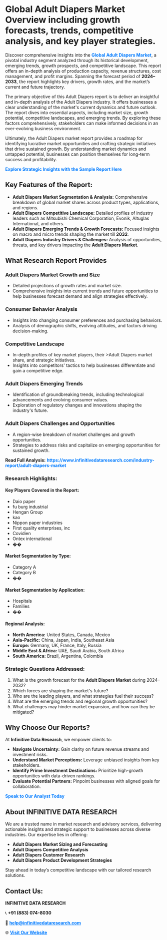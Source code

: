 <h1>Global Adult Diapers Market Overview including growth forecasts, trends, competitive analysis, and key player strategies.</h1>
<p>
Discover comprehensive insights into the 
<a href="https://www.infinitivedataresearch.com/industry-report/adult-diapers-market" rel="dofollow" style="color: #007BFF; text-decoration: none;"><strong>Global Adult Diapers Market</strong></a>, a pivotal industry segment analyzed through its historical development, emerging trends, growth prospects, and competitive landscape. This report offers an in-depth analysis of production capacity, revenue structures, cost management, and profit margins. Spanning the forecast period of <strong>2024–2033</strong>, the report highlights key drivers, growth rates, and the market’s current and future trajectory.
</p>
<p>
The primary objective of this Adult Diapers report is to deliver an insightful and in-depth analysis of the Adult Diapers industry. It offers businesses a clear understanding of the market's current dynamics and future outlook. The report dives into essential aspects, including market size, growth potential, competitive landscapes, and emerging trends. By exploring these factors comprehensively, stakeholders can make informed decisions in an ever-evolving business environment.
</p>
<p>
Ultimately, the Adult Diapers market report provides a roadmap for identifying lucrative market opportunities and crafting strategic initiatives that drive sustained growth. By understanding market dynamics and untapped potential, businesses can position themselves for long-term success and profitability.
</p>
<p>
<a href="https://www.infinitivedataresearch.com/request-sample/reportId=109355" style="color: #007BFF; text-decoration: none;"><strong>Explore Strategic Insights with the Sample Report Here</strong></a>
</p>

<h2>Key Features of the Report:</h2>
<ul>
<li><strong>Adult Diapers Market Segmentation & Analysis:</strong> Comprehensive breakdown of global market shares across product types, applications, and regions.</li>
<li><strong>Adult Diapers Competitive Landscape:</strong> Detailed profiles of industry leaders such as Mitsubishi Chemical Corporation, Evonik, Altuglas International, and others.</li>
<li><strong>Adult Diapers Emerging Trends & Growth Forecasts:</strong> Focused insights on macro and micro trends shaping the market till <strong>2032</strong>.</li>
<li><strong>Adult Diapers Industry Drivers & Challenges:</strong> Analysis of opportunities, threats, and key drivers impacting the <strong>Adult Diapers Market</strong>.</li>
</ul>

<h2>What Research Report Provides</h2>
<h3>Adult Diapers Market Growth and Size</h3>
<ul>
<li>Detailed projections of growth rates and market size.</li>
<li>Comprehensive insights into current trends and future opportunities to help businesses forecast demand and align strategies effectively.</li>
</ul>

<h3>Consumer Behavior Analysis</h3>
<ul>
<li>Insights into changing consumer preferences and purchasing behaviors.</li>
<li>Analysis of demographic shifts, evolving attitudes, and factors driving decision-making.</li>
</ul>

<h3>Competitive Landscape</h3>
<ul>
<li>In-depth profiles of key market players, their >Adult Diapers market share, and strategic initiatives.</li>
<li>Insights into competitors' tactics to help businesses differentiate and gain a competitive edge.</li>
</ul>

<h3>Adult Diapers Emerging Trends</h3>
<ul>
<li>Identification of groundbreaking trends, including technological advancements and evolving consumer values.</li>
<li>Exploration of regulatory changes and innovations shaping the industry's future.</li>
</ul>

<h3>Adult Diapers Challenges and Opportunities</h3>
<ul>
<li>A region-wise breakdown of market challenges and growth opportunities.</li>
<li>Strategies to address risks and capitalize on emerging opportunities for sustained growth.</li>
</ul>
<p><strong>Read Full Analysis:</strong> <a href="https://www.infinitivedataresearch.com/industry-report/adult-diapers-market" rel="dofollow" style="color: #007BFF; text-decoration: none;"><strong>https://www.infinitivedataresearch.com/industry-report/adult-diapers-market</strong></a></p>
<h3>Research Highlights:</h3>
<h4>Key Players Covered in the Report:</h4>
<ul><li>Daio paper</li><li>fu burg industrial</li><li>Hengan Group</li><li>kao</li><li>Nippon paper industries</li><li>First quality enterprises, inc</li><li>Covidien</li><li>Ontex international</li><li>��</li></ul>
<h4>Market Segmentation by Type:</h4>
<ul><li>Category A</li><li>Category B</li><li>��</li></ul>
<h4>Market Segmentation by Application:</h4>
<ul><li>Hospitals</li><li>Families</li><li>��</li></ul>

<h4>Regional Analysis:</h4>
<ul>
<li><strong>North America:</strong> United States, Canada, Mexico</li>
<li><strong>Asia-Pacific:</strong> China, Japan, India, Southeast Asia</li>
<li><strong>Europe:</strong> Germany, UK, France, Italy, Russia</li>
<li><strong>Middle East & Africa:</strong> UAE, Saudi Arabia, South Africa</li>
<li><strong>South America:</strong> Brazil, Argentina, Colombia</li>
</ul>

<h3>Strategic Questions Addressed:</h3>
<ol>
<li>What is the growth forecast for the <strong>Adult Diapers Market</strong> during 2024–2032?</li>
<li>Which forces are shaping the market's future?</li>
<li>Who are the leading players, and what strategies fuel their success?</li>
<li>What are the emerging trends and regional growth opportunities?</li>
<li>What challenges may hinder market expansion, and how can they be mitigated?</li>
</ol>

<h2>Why Choose Our Reports?</h2>
<p>At <strong>Infinitive Data Research</strong>, we empower clients to:</p>
<ul>
<li><strong>Navigate Uncertainty:</strong> Gain clarity on future revenue streams and investment risks.</li>
<li><strong>Understand Market Perceptions:</strong> Leverage unbiased insights from key stakeholders.</li>
<li><strong>Identify Prime Investment Destinations:</strong> Prioritize high-growth opportunities with data-driven rankings.</li>
<li><strong>Evaluate Potential Partners:</strong> Pinpoint businesses with aligned goals for collaboration.</li>
</ul>
<p><a href="https://www.infinitivedataresearch.com/industry-report/adult-diapers-market" rel="dofollow" style="color: #007BFF; text-decoration: none;"><strong>Speak to Our Analyst Today</strong></a></p>

<h2>About INFINITIVE DATA RESEARCH</h2>
<p>We are a trusted name in market research and advisory services, delivering actionable insights and strategic support to businesses across diverse industries. Our expertise lies in offering:</p>
<ul>
<li><strong>Adult Diapers Market Sizing and Forecasting</strong></li>
<li><strong>Adult Diapers Competitive Analysis</strong></li>
<li><strong>Adult Diapers Customer Research</strong></li>
<li><strong>Adult Diapers Product Development Strategies</strong></li>
</ul>
<p>Stay ahead in today’s competitive landscape with our tailored research solutions.</p>

<h2>Contact Us:</h2>
<p><strong>INFINITIVE DATA RESEARCH</strong></p>
<p>📞 <strong>+91 (883) 074-8030</strong></p>
<p>📧 <strong><a href="mailto:help@infinitivedataresearch.com" style="color: #007BFF;">help@infinitivedataresearch.com</a></strong></p>
<p>🌐 <strong><a href="https://www.infinitivedataresearch.com" rel="dofollow" style="color: #007BFF;">Visit Our Website</a></strong></p>